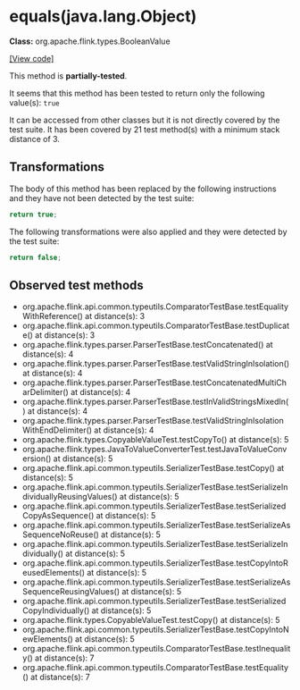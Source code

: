 # equals(java.lang.Object)

**Class:** org.apache.flink.types.BooleanValue

[[View code]](https://github.com/apache/flink/blob/740f711c4ec9c4b7cdefd01c9f64857c345a68a1/flink-core/src/main/java//org/apache/flink/types/BooleanValue.java#L91)

This method is **partially-tested**.

It seems that this method has been tested to return only the following value(s): `true`


It can be accessed from other classes but it is not directly covered by the test suite. 
It has been covered by 21 test method(s) with a minimum stack distance of 3.

## Transformations


The body of this method has been replaced by the following instructions and they have not been detected by the test suite:

```Java
return true;
```

The following transformations were also applied and they were detected by the test suite:

```Java
return false;
```





## Observed test methods

* org.apache.flink.api.common.typeutils.ComparatorTestBase.testEqualityWithReference() at distance(s): 3
* org.apache.flink.api.common.typeutils.ComparatorTestBase.testDuplicate() at distance(s): 3
* org.apache.flink.types.parser.ParserTestBase.testConcatenated() at distance(s): 4
* org.apache.flink.types.parser.ParserTestBase.testValidStringInIsolation() at distance(s): 4
* org.apache.flink.types.parser.ParserTestBase.testConcatenatedMultiCharDelimiter() at distance(s): 4
* org.apache.flink.types.parser.ParserTestBase.testInValidStringsMixedIn() at distance(s): 4
* org.apache.flink.types.parser.ParserTestBase.testValidStringInIsolationWithEndDelimiter() at distance(s): 4
* org.apache.flink.types.CopyableValueTest.testCopyTo() at distance(s): 5
* org.apache.flink.types.JavaToValueConverterTest.testJavaToValueConversion() at distance(s): 5
* org.apache.flink.api.common.typeutils.SerializerTestBase.testCopy() at distance(s): 5
* org.apache.flink.api.common.typeutils.SerializerTestBase.testSerializeIndividuallyReusingValues() at distance(s): 5
* org.apache.flink.api.common.typeutils.SerializerTestBase.testSerializedCopyAsSequence() at distance(s): 5
* org.apache.flink.api.common.typeutils.SerializerTestBase.testSerializeAsSequenceNoReuse() at distance(s): 5
* org.apache.flink.api.common.typeutils.SerializerTestBase.testSerializeIndividually() at distance(s): 5
* org.apache.flink.api.common.typeutils.SerializerTestBase.testCopyIntoReusedElements() at distance(s): 5
* org.apache.flink.api.common.typeutils.SerializerTestBase.testSerializeAsSequenceReusingValues() at distance(s): 5
* org.apache.flink.api.common.typeutils.SerializerTestBase.testSerializedCopyIndividually() at distance(s): 5
* org.apache.flink.types.CopyableValueTest.testCopy() at distance(s): 5
* org.apache.flink.api.common.typeutils.SerializerTestBase.testCopyIntoNewElements() at distance(s): 5
* org.apache.flink.api.common.typeutils.ComparatorTestBase.testInequality() at distance(s): 7
* org.apache.flink.api.common.typeutils.ComparatorTestBase.testEquality() at distance(s): 7

